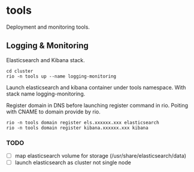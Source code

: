# tools
Deployment and monitoring tools.


## Logging & Monitoring
Elasticsearch and Kibana stack.

```
cd cluster
rio -n tools up --name logging-monitoring
```

Launch elasticsearch and kibana container under tools namespace. With stack name logging-monitoring.

Register domain in DNS before launching register command in rio.
Poiting with CNAME to domain provide by rio.
```
rio -n tools domain register els.xxxxxx.xxx elasticsearch
rio -n tools domain register kibana.xxxxxx.xxx kibana
```

### TODO
- [ ] map elasticsearch volume for storage (/usr/share/elasticsearch/data)
- [ ] launch elasticsearch as cluster not single node